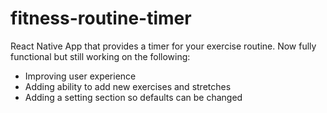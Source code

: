 # fitness-routine-timer
React Native App that provides a timer for your exercise routine. Now fully functional but still working on the following:
- Improving user experience
- Adding ability to add new exercises and stretches
- Adding a setting section so defaults can be changed

